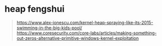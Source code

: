 # heap fengshui
> https://www.alex-ionescu.com/kernel-heap-spraying-like-its-2015-swimming-in-the-big-kids-pool/      
> https://www.coresecurity.com/core-labs/articles/making-something-out-zeros-alternative-primitive-windows-kernel-exploitation    

